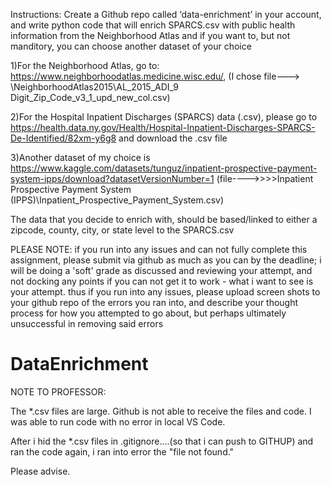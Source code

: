 Instructions:
Create a Github repo called ‘data-enrichment’ in your account, and write python code that will enrich SPARCS.csv with
public health information from the Neighborhood Atlas and if you want to, but not manditory, you can choose another dataset of your choice

1)For the Neighborhood Atlas, go to: https://www.neighborhoodatlas.medicine.wisc.edu/, 
(I chose file---> \NeighborhoodAtlas2015\AL_2015_ADI_9 Digit_Zip_Code_v3_1_upd_new_col.csv)

2)For the Hospital Inpatient Discharges (SPARCS) data (.csv), please go to https://health.data.ny.gov/Health/Hospital-Inpatient-Discharges-SPARCS-De-Identified/82xm-y6g8 and download the .csv file 

3)Another dataset of my choice is https://www.kaggle.com/datasets/tunguz/inpatient-prospective-payment-system-ipps/download?datasetVersionNumber=1
(file---->>>>Inpatient Prospective Payment System (IPPS)\Inpatient_Prospective_Payment_System.csv)

The data that you decide to enrich with, should be based/linked to either a zipcode, county, city, or state level to the SPARCS.csv


PLEASE NOTE: if you run into any issues and can not fully complete this assignment, please submit via github as much as you can by the deadline; i will be doing a 'soft' grade as discussed and reviewing your attempt, and not docking any points if you can not get it to work - what i want to see is your attempt. thus if you run into any issues, please upload screen shots to your github repo of the errors you ran into, and describe your thought process for how you attempted to go about, but perhaps ultimately unsuccessful in removing said errors



# DataEnrichment

NOTE TO PROFESSOR:

The *.csv files are large. Github is not able to receive the files and code.
I was able to run code with no error in local VS Code.

After i hid the *.csv files in .gitignore....(so that i can push to GITHUP) and ran the code again, i ran into error the "file not found."

Please advise.
